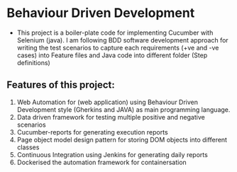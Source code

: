 # Behaviour Driven Development
* This project is a boiler-plate code for implementing Cucumber with Selenium (java). I am following BDD software development approach for writing the test scenarios to capture each requirements (+ve and -ve cases) into Feature files and Java code into different folder (Step definitions)


## Features of this project:
1. Web Automation for (web application) using Behaviour Driven Development style (Gherkins and JAVA) as main programming language.
2. Data driven framework for testing multiple positive and negative scenarios
3. Cucumber-reports for generating execution reports
4. Page object model design pattern for storing DOM objects into different classes
5. Continuous Integration using Jenkins for generating daily reports
6. Dockerised the automation framework for containersation
